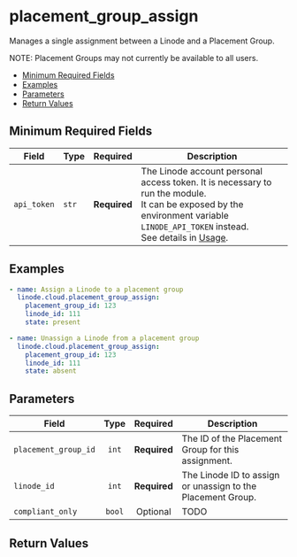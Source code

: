 # placement_group_assign

Manages a single assignment between a Linode and a Placement Group.

NOTE: Placement Groups may not currently be available to all users.

- [Minimum Required Fields](#minimum-required-fields)
- [Examples](#examples)
- [Parameters](#parameters)
- [Return Values](#return-values)

## Minimum Required Fields
| Field       | Type  | Required     | Description                                                                                                                                                                                                              |
|-------------|-------|--------------|--------------------------------------------------------------------------------------------------------------------------------------------------------------------------------------------------------------------------|
| `api_token` | `str` | **Required** | The Linode account personal access token. It is necessary to run the module. <br/>It can be exposed by the environment variable `LINODE_API_TOKEN` instead. <br/>See details in [Usage](https://github.com/linode/ansible_linode?tab=readme-ov-file#usage). |

## Examples

```yaml
- name: Assign a Linode to a placement group
  linode.cloud.placement_group_assign:
    placement_group_id: 123
    linode_id: 111
    state: present
```

```yaml
- name: Unassign a Linode from a placement group
  linode.cloud.placement_group_assign:
    placement_group_id: 123
    linode_id: 111
    state: absent

```


## Parameters

| Field     | Type | Required | Description                                                                  |
|-----------|------|----------|------------------------------------------------------------------------------|
| `placement_group_id` | <center>`int`</center> | <center>**Required**</center> | The ID of the Placement Group for this assignment.   |
| `linode_id` | <center>`int`</center> | <center>**Required**</center> | The Linode ID to assign or unassign to the Placement Group.   |
| `compliant_only` | <center>`bool`</center> | <center>Optional</center> | TODO   |

## Return Values

